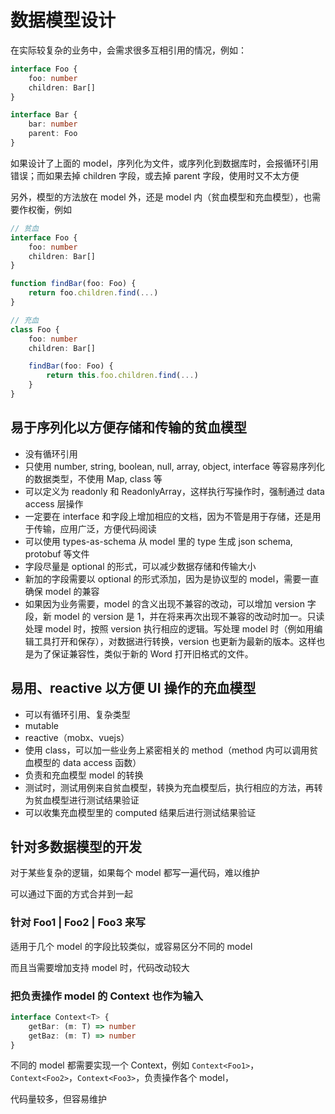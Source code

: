 # 数据模型设计

在实际较复杂的业务中，会需求很多互相引用的情况，例如：

```ts
interface Foo {
    foo: number
    children: Bar[]
}

interface Bar {
    bar: number
    parent: Foo
}
```

如果设计了上面的 model，序列化为文件，或序列化到数据库时，会报循环引用错误；而如果去掉 children 字段，或去掉 parent 字段，使用时又不太方便

另外，模型的方法放在 model 外，还是 model 内（贫血模型和充血模型），也需要作权衡，例如

```ts
// 贫血
interface Foo {
    foo: number
    children: Bar[]
}

function findBar(foo: Foo) {
    return foo.children.find(...)
}

// 充血
class Foo {
    foo: number
    children: Bar[]

    findBar(foo: Foo) {
        return this.foo.children.find(...)
    }
}
```

## 易于序列化以方便存储和传输的贫血模型

+ 没有循环引用
+ 只使用 number, string, boolean, null, array, object, interface 等容易序列化的数据类型，不使用 Map, class 等
+ 可以定义为 readonly 和 ReadonlyArray，这样执行写操作时，强制通过 data access 层操作
+ 一定要在 interface 和字段上增加相应的文档，因为不管是用于存储，还是用于传输，应用广泛，方便代码阅读
+ 可以使用 types-as-schema 从 model 里的 type 生成 json schema, protobuf 等文件
+ 字段尽量是 optional 的形式，可以减少数据存储和传输大小
+ 新加的字段需要以 optional 的形式添加，因为是协议型的 model，需要一直确保 model 的兼容
+ 如果因为业务需要，model 的含义出现不兼容的改动，可以增加 version 字段，新 model 的 version 是 1，并在将来再次出现不兼容的改动时加一。只读处理 model 时，按照 version 执行相应的逻辑。写处理 model 时（例如用编辑工具打开和保存），对数据进行转换，version 也更新为最新的版本。这样也是为了保证兼容性，类似于新的 Word 打开旧格式的文件。

## 易用、reactive 以方便 UI 操作的充血模型

+ 可以有循环引用、复杂类型
+ mutable
+ reactive（mobx、vuejs）
+ 使用 class，可以加一些业务上紧密相关的 method（method 内可以调用贫血模型的 data access 函数）
+ 负责和充血模型 model 的转换
+ 测试时，测试用例来自贫血模型，转换为充血模型后，执行相应的方法，再转为贫血模型进行测试结果验证
+ 可以收集充血模型里的 computed 结果后进行测试结果验证

## 针对多数据模型的开发

对于某些复杂的逻辑，如果每个 model 都写一遍代码，难以维护

可以通过下面的方式合并到一起

### 针对 Foo1 | Foo2 | Foo3 来写

适用于几个 model 的字段比较类似，或容易区分不同的 model

而且当需要增加支持 model 时，代码改动较大

### 把负责操作 model 的 Context 也作为输入

```ts
interface Context<T> {
    getBar: (m: T) => number
    getBaz: (m: T) => number
}
```

不同的 model 都需要实现一个 Context，例如 `Context<Foo1>`，`Context<Foo2>`，`Context<Foo3>`，负责操作各个 model，

代码量较多，但容易维护
